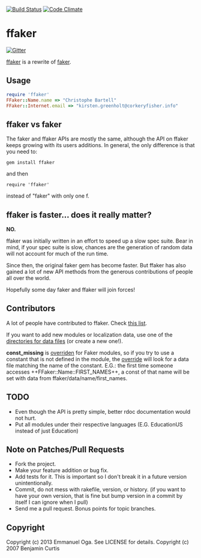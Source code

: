 [![Build Status](https://travis-ci.org/EmmanuelOga/ffaker.svg?branch=master)](https://travis-ci.org/EmmanuelOga/ffaker) [![Code Climate](https://codeclimate.com/github/EmmanuelOga/ffaker/badges/gpa.svg)](https://codeclimate.com/github/EmmanuelOga/ffaker)
# ffaker

[![Gitter](https://badges.gitter.im/Join%20Chat.svg)](https://gitter.im/EmmanuelOga/ffaker?utm_source=badge&utm_medium=badge&utm_campaign=pr-badge&utm_content=badge)

[ffaker](http://rubygems.org/gems/ffaker) is a rewrite of [faker](http://rubygems.org/gems/faker).

## Usage

```ruby
require 'ffaker'
FFaker::Name.name => "Christophe Bartell"
FFaker::Internet.email => "kirsten.greenholt@corkeryfisher.info"
```

## ffaker vs faker

The faker and ffaker APIs are mostly the same, although the API on ffaker keeps
growing with its users additions. In general, the only difference is that you
need to:

    gem install ffaker

and then

    require 'ffaker'

instead of "faker" with only one f.

## ffaker is faster... does it really matter?

<b>NO.</b>

ffaker was initially written in an effort to speed up a slow spec suite. Bear
in mind, if your spec suite is slow, chances are the generation of random data
will not account for much of the run time.

Since then, the original faker gem has become faster. But ffaker has
also gained a lot of new API methods from the generous contributions of
people all over the world.

Hopefully some day faker and ffaker will join forces!

## Contributors

A lot of people have contributed to ffaker. Check [this list](https://github.com/EmmanuelOga/ffaker/graphs/contributors).

If you want to add new modules or localization data, use one of the
[directories for data files](https://github.com/EmmanuelOga/ffaker/tree/master/lib/ffaker/data)
(or create a new one!).

**const_missing** is
[overriden](https://github.com/EmmanuelOga/ffaker/blob/master/lib/ffaker/utils/module_utils.rb#L9)
for Faker modules, so if you try to use a constant that is not defined
in the module, the
[override](https://github.com/EmmanuelOga/ffaker/blob/master/lib/ffaker/utils/module_utils.rb#L9)
will look for a data file matching the name of the constant. E.G.: the
first time someone accesses ++FFaker::Name::FIRST_NAMES++, a const of that
name will be set with data from ffaker/data/name/first_names.

## TODO

* Even though the API is pretty simple, better rdoc documentation would not hurt.
* Put all modules under their respective languages (E.G. EducationUS instead of just Education)

## Note on Patches/Pull Requests

* Fork the project.
* Make your feature addition or bug fix.
* Add tests for it. This is important so I don't break it in a
  future version unintentionally.
* Commit, do not mess with rakefile, version, or history.
  (if you want to have your own version, that is fine but bump version in a commit by itself I can ignore when I pull)
* Send me a pull request. Bonus points for topic branches.

## Copyright

Copyright (c) 2013 Emmanuel Oga. See LICENSE for details.
Copyright (c) 2007 Benjamin Curtis
